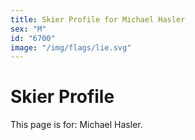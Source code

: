 ```yaml
---
title: Skier Profile for Michael Hasler
sex: "M"
id: "6700"
image: "/img/flags/lie.svg" 
---
```


# Skier Profile

This page is for: Michael Hasler.
    